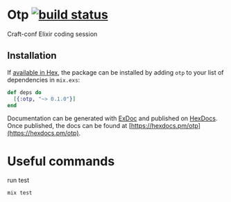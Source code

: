 # Otp [![build status](https://circleci.com/gh/khayll/craft-elixir.png?circle-token=:circle-token)](https://circleci.com/gh/khayll/craft-elixir)

Craft-conf Elixir coding session

## Installation

If [available in Hex](https://hex.pm/docs/publish), the package can be installed
by adding `otp` to your list of dependencies in `mix.exs`:

```elixir
def deps do
  [{:otp, "~> 0.1.0"}]
end
```

Documentation can be generated with [ExDoc](https://github.com/elixir-lang/ex_doc)
and published on [HexDocs](https://hexdocs.pm). Once published, the docs can
be found at [https://hexdocs.pm/otp](https://hexdocs.pm/otp).

# Useful commands

run test
```elixir
mix test
```
